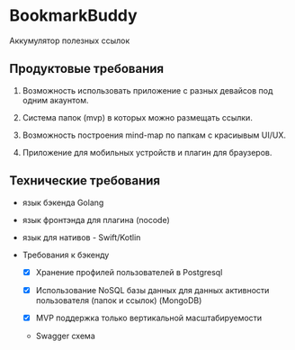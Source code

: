 # BookmarkBuddy
Аккумулятор полезных ссылок 

## Продуктовые требования 

1. Возможность использовать приложение с разных девайсов под одним акаунтом.

2. Система папок (mvp) в которых можно размещать ссылки.

3. Возможность построения mind-map по папкам с красиывым UI/UX.

4. Приложение для мобильных устройств и плагин для браузеров.



## Технические требования

* язык бэкенда Golang

* язык фронтэнда для плагина (nocode)

* язык для нативов - Swift/Kotlin

* Требования к бэкенду

    - [x] Хранение профилей пользователей в Postgresql

    - [x] Использование NoSQL базы данных для данных активности пользователя (папок и ссылок) (MongoDB)

    - [x] MVP поддержка только вертикальной масштабируемости 

    -  Swagger схема 


